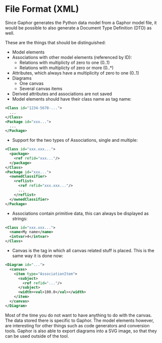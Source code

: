 # File Format (XML)

Since Gaphor generates the Python data model from a Gaphor model file, it
would be possible to also generate a Document Type Definition (DTD) as well.

These are the things that should be distinguished:
- Model elements
- Associations with other model elements (referenced by ID):
  - Relations with multiplicty of zero to one (0..1)
  - Relations with multiplicty of zero or more (0..*)
- Attributes, which always have a multiplicity of zero to one (0..1)
- Diagrams
  - One canvas
  - Several canvas items
- Derived attributes and associations are not saved
- Model elements should have their class name as tag name:

```xml
<Class id="1234-5678-...">
  ...
</Class>
<Package id="xxx...">
  ...
</Package>
```

- Support for the two types of Associations, single and multiple:

```xml
<Class id="xxx.xxx...">
  <package>
    <ref refid="xxx..."/>
  </package>
</Class>
<Package id="xxx...">
  <ownedClassifier>
    <reflist>
      <ref refid="xxx.xxx..."/>
      ...
    </reflist>
  </ownedClassifier>
</Package>
```

- Associations contain primitive data, this can always be displayed as
strings:

```xml
<Class id="xxx.xxx...">
  <name>My name</name>
  <intvar>4</intvar>
</Class>
```

- Canvas is the tag in which all canvas related stuff is placed. This is
the same way it is done now:

```xml
<Diagram id="...">
  <canvas>
    <item type="AssociationItem">
      <subject>
        <ref refid="..."/>
      </subject>
      <width><val>100.0</val></width>
    </item>
  </canvas>
</Diagram>
```

Most of the time you do not want to have anything to do with the canvas. The
data stored there is specific to Gaphor. The model elements however, are
interesting for other things such as code generators and conversion tools.
Gaphor is also able to export diagrams into a SVG image, so that they can be
used outside of the tool.

